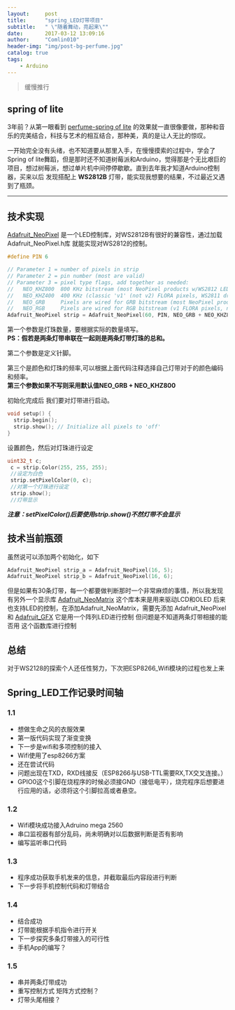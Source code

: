 ```yaml
---
layout:     post
title:      "spring_LED灯带项目"
subtitle:   " \"随着舞动，亮起来\""
date:       2017-03-12 13:09:16
author:     "Comlin010"
header-img: "img/post-bg-perfume.jpg"
catalog: true
tags:
    - Arduino
---
```


>缓慢推行

## spring of lite

3年前？从第一眼看到 [perfume-spring of lite](http://music.163.com/#/mv?id=5224) 的效果就一直很像要做，那种和音乐的完美结合，科技与艺术的相互结合，那种美，真的是让人无比的惊叹。

一开始完全没有头绪，也不知道要从那里入手，在慢慢摸索的过程中，学会了Spring of lite舞蹈，但是那时还不知道树莓派和Arduino，觉得那是个无比艰巨的项目，想过树莓派，想过单片机中间停停歇歇。直到去年我才知道Arduino控制器，买来以后 发现搭配上 **WS2812B** 灯带，能实现我想要的结果，不过最近又遇到了瓶颈。

---

## 技术实现

[Adafruit_NeoPixel](learn.adafruit.com/adafruit-neopixel-uberguide/arduino-library) 是一个LED控制库，对WS2812B有很好的兼容性，通过加载 Adafruit_NeoPixel.h库 就能实现对WS2812的控制。

```c
#define PIN 6

// Parameter 1 = number of pixels in strip
// Parameter 2 = pin number (most are valid)
// Parameter 3 = pixel type flags, add together as needed:
//   NEO_KHZ800  800 KHz bitstream (most NeoPixel products w/WS2812 LEDs)
//   NEO_KHZ400  400 KHz (classic 'v1' (not v2) FLORA pixels, WS2811 drivers)
//   NEO_GRB     Pixels are wired for GRB bitstream (most NeoPixel products)
//   NEO_RGB     Pixels are wired for RGB bitstream (v1 FLORA pixels, not v2)
Adafruit_NeoPixel strip = Adafruit_NeoPixel(60, PIN, NEO_GRB + NEO_KHZ800);
```
第一个参数是灯珠数量，要根据实际的数量填写。<br>
**PS：假若是两条灯带串联在一起则是两条灯带灯珠的总和。**

第二个参数是定义针脚。

第三个是颜色和灯珠的频率,可以根据上面代码注释选择自己灯带对于的颜色编码和频率。<br>
**第三个参数如果不写则采用默认值NEO_GRB + NEO_KHZ800**

初始化完成后 我们要对灯带进行启动。

```c
void setup() {
  strip.begin();
  strip.show(); // Initialize all pixels to 'off'
}
```

设置颜色，然后对灯珠进行设定

```c
uint32_t c;
 c = strip.Color(255, 255, 255);
 //设定为白色
 strip.setPixelColor(0, c);
 //对第一个灯珠进行设定
 strip.show();
 //灯带显示
```
***注意：setPixelColor()后要使用strip.show()不然灯带不会显示***

## 技术当前瓶颈

虽然说可以添加两个初始化，如下

```c
Adafruit_NeoPixel strip_a = Adafruit_NeoPixel(16, 5);
Adafruit_NeoPixel strip_b = Adafruit_NeoPixel(16, 6);
```

但是如果有30条灯带，每一个都要做判断那时一个非常麻烦的事情，所以我发现有另外一个显示库 
[Adafruit_NeoMatrix](learn.adafruit.com/adafruit-neopixel-uberguide/neomatrix-library)
这个库本来是用来驱动LCD和OLED 后来也支持LED的控制，在添加Adafruit_NeoMatrix，需要先添加 Adafruit_NeoPixel 和 [Adafruit_GFX](learn.adafruit.com/adafruit-neopixel-uberguide/neomatrix-library) 它是用一个阵列LED进行控制
但问题是不知道两条灯带相接的能否用 这个函数库进行控制

## 总结

对于WS2128的探索个人还任性努力，下次把ESP8266_Wifi模块的过程也发上来

## Spring_LED工作记录时间轴
### 1.1
 * 想做生命之风的衣服效果 
 * 第一版代码实现了渐变变换 
 * 下一步是wifi和多项控制的接入
 * Wifi使用了esp8266方案
 * 还在尝试代码
 * 问题出现在TXD，RXD线接反（ESP8266与USB-TTL需要RX,TX交叉连接。）
 * GPIO0这个引脚在烧程序的时候必须接GND（接低电平），烧完程序后想要进行应用的话，必须将这个引脚拉高或者悬空。
### 1.2
 * Wifi模块成功接入Adruino mega 2560
 * 串口监视器有部分乱码，尚未明确对以后数据判断是否有影响
 * 编写监听串口代码
### 1.3
 * 程序成功获取手机发来的信息，并截取最后内容段进行判断
 * 下一步将手机控制代码和灯带结合
### 1.4
 * 结合成功
 * 灯带能根据手机指令进行开关
 * 下一步探究多条灯带接入的可行性
 * 手机App的编写？
### 1.5 
 * 串并两条灯带成功
 * 重写控制方式 矩阵方式控制？
 * 灯带头尾相接？ 